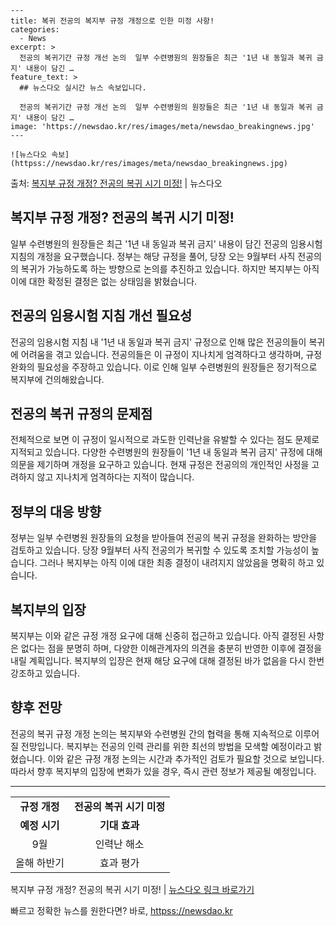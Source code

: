     ---
    title: 복귀 전공의 복지부 규정 개정으로 인한 미정 사항!
    categories:
      - News
    excerpt: >
      전공의 복귀기간 규정 개선 논의  일부 수련병원의 원장들은 최근 '1년 내 동일과 복귀 금지' 내용이 담긴 …
    feature_text: >
      ## 뉴스다오 실시간 뉴스 속보입니다.
    
      전공의 복귀기간 규정 개선 논의  일부 수련병원의 원장들은 최근 '1년 내 동일과 복귀 금지' 내용이 담긴 …
    image: 'https://newsdao.kr/res/images/meta/newsdao_breakingnews.jpg'
    ---
    
    ![뉴스다오 속보](httpss://newsdao.kr/res/images/meta/newsdao_breakingnews.jpg)

<p>출처: <a href="httpss://newsdao.kr/4528" rel="dofollow">복지부 규정 개정? 전공의 복귀 시기 미정!</a> | 뉴스다오</p>

<h2>복지부 규정 개정? 전공의 복귀 시기 미정!</h2>

<p data-ke-size="size16">일부 수련병원의 원장들은 최근 '1년 내 동일과 복귀 금지' 내용이 담긴 전공의 임용시험 지침의 개정을 요구했습니다. 정부는 해당 규정을 풀어, 당장 오는 9월부터 사직 전공의의 복귀가 가능하도록 하는 방향으로 논의를 추진하고 있습니다. 하지만 복지부는 아직 이에 대한 확정된 결정은 없는 상태임을 밝혔습니다.</p>

<h2 data-ke-size="size26">전공의 임용시험 지침 개선 필요성</h2>
<p data-ke-size="size16">전공의 임용시험 지침 내 '1년 내 동일과 복귀 금지' 규정으로 인해 많은 전공의들이 복귀에 어려움을 겪고 있습니다. 전공의들은 이 규정이 지나치게 엄격하다고 생각하며, 규정 완화의 필요성을 주장하고 있습니다. 이로 인해 일부 수련병원의 원장들은 정기적으로 복지부에 건의해왔습니다.</p>

<h2 data-ke-size="size26">전공의 복귀 규정의 문제점</h2>
<p data-ke-size="size16">전체적으로 보면 이 규정이 일시적으로 과도한 인력난을 유발할 수 있다는 점도 문제로 지적되고 있습니다. 다양한 수련병원의 원장들이 '1년 내 동일과 복귀 금지' 규정에 대해 의문을 제기하며 개정을 요구하고 있습니다. 현재 규정은 전공의의 개인적인 사정을 고려하지 않고 지나치게 엄격하다는 지적이 많습니다.</p>

<h2 data-ke-size="size26">정부의 대응 방향</h2>
<p data-ke-size="size16">정부는 일부 수련병원 원장들의 요청을 받아들여 전공의 복귀 규정을 완화하는 방안을 검토하고 있습니다. 당장 9월부터 사직 전공의가 복귀할 수 있도록 조치할 가능성이 높습니다. 그러나 복지부는 아직 이에 대한 최종 결정이 내려지지 않았음을 명확히 하고 있습니다.</p>

<h2 data-ke-size="size26">복지부의 입장</h2>
<p data-ke-size="size16">복지부는 이와 같은 규정 개정 요구에 대해 신중히 접근하고 있습니다. 아직 결정된 사항은 없다는 점을 분명히 하며, 다양한 이해관계자의 의견을 충분히 반영한 이후에 결정을 내릴 계획입니다. 복지부의 입장은 현재 해당 요구에 대해 결정된 바가 없음을 다시 한번 강조하고 있습니다.</p>

<h2 data-ke-size="size26">향후 전망</h2>
<p data-ke-size="size16">전공의 복귀 규정 개정 논의는 복지부와 수련병원 간의 협력을 통해 지속적으로 이루어질 전망입니다. 복지부는 전공의 인력 관리를 위한 최선의 방법을 모색할 예정이라고 밝혔습니다. 이와 같은 규정 개정 논의는 시간과 추가적인 검토가 필요할 것으로 보입니다. 따라서 향후 복지부의 입장에 변화가 있을 경우, 즉시 관련 정보가 제공될 예정입니다.</p>

<hr>

<table>
    <tr>
        <td style="text-align: center; height: 17px;"><b>규정 개정</b></td>
        <td style="text-align: center; height: 17px;"><b>전공의 복귀 시기 미정</b></td>
    </tr>
    <tr>
        <td style="text-align: center;"><b>예정 시기</b></td>
        <td style="text-align: center;"><b>기대 효과</b></td>
    </tr>
    <tr>
        <td style="text-align: center;">9월</td>
        <td style="text-align: center;">인력난 해소</td>
    </tr>
    <tr>
        <td style="text-align: center;">올해 하반기</td>
        <td style="text-align: center;">효과 평가</td>
    </tr>
</table>

<p data-ke-size="size16">복지부 규정 개정? 전공의 복귀 시기 미정! | <a href="httpss://newsdao.kr/4528">뉴스다오 링크 바로가기</a></p> 

빠르고 정확한 뉴스를 원한다면? 바로, <a href="httpss://newsdao.kr" rel="dofollow">httpss://newsdao.kr</a>


    